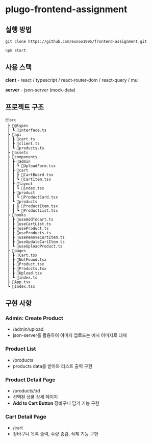 # plugo-frontend-assignment

## 실행 방법

```
git clone https://github.com/eunoo1995/frontend-assignment.git

npm start
```

## 사용 스택

**clent** - react / typescript / react-router-dom / react-query / mui

**server** - json-server (mock-data)

## 프로젝트 구조

```
📦src
 ┣ 📂@types
 ┃ ┗ 📜interface.ts
 ┣ 📂api
 ┃ ┣ 📜cart.ts
 ┃ ┣ 📜client.ts
 ┃ ┗ 📜products.ts
 ┣ 📂assets
 ┣ 📂components
 ┃ ┣ 📂admin
 ┃ ┃ ┗ 📜UploadForm.tsx
 ┃ ┣ 📂cart
 ┃ ┃ ┣ 📜CartBoard.tsx
 ┃ ┃ ┗ 📜CartItem.tsx
 ┃ ┣ 📂layout
 ┃ ┃ ┗ 📜index.tsx
 ┃ ┣ 📂product
 ┃ ┃ ┗ 📜ProductCard.tsx
 ┃ ┗ 📂products
 ┃ ┃ ┣ 📜ProductItem.tsx
 ┃ ┃ ┗ 📜ProductList.tsx
 ┣ 📂hooks
 ┃ ┣ 📜useAddToCart.ts
 ┃ ┣ 📜useCartList.ts
 ┃ ┣ 📜useProduct.ts
 ┃ ┣ 📜useProducts.ts
 ┃ ┣ 📜useRemoveCartItem.ts
 ┃ ┣ 📜useUpdateCartItem.ts
 ┃ ┗ 📜useUploadProduct.ts
 ┣ 📂pages
 ┃ ┣ 📜Cart.tsx
 ┃ ┣ 📜NotFound.tsx
 ┃ ┣ 📜Product.tsx
 ┃ ┣ 📜Products.tsx
 ┃ ┣ 📜Upload.tsx
 ┃ ┗ 📜index.ts
 ┣ 📜App.tsx
 ┗ 📜index.tsx
```

## 구현 사항

### Admin: Create Product

- /admin/upload
- json-server를 활용하여 이미지 업로드는 예시 이미지로 대체

### Product List

- /products
- products data를 받아와 리스트 출력 구현

### Product Detail Page

- /products/:id
- 선택된 상품 상세 페이지
- **Add to Cart Button** 장바구니 담기 기능 구현

### Cart Detail Page

- /cart
- 장바구니 목록 출력, 수량 증감, 삭제 기능 구현
